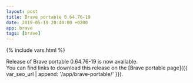 ```yaml
---
layout: post
title: Brave portable 0.64.76-19
date: 2019-05-19 20:40:00 +0200
app: brave
tags: [brave]
---
```

{% include vars.html %}

Release of Brave portable 0.64.76-19 is now available.<br />
You can find links to download this release on the [Brave portable page]({{ var_seo_url | append: '/app/brave-portable/' }}).